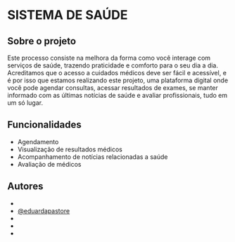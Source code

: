 
# SISTEMA DE SAÚDE

## Sobre o projeto

Este processo consiste na melhora da forma como você interage com serviços de saúde, trazendo praticidade e comforto para o seu dia a dia. Acreditamos que o acesso a cuidados médicos deve ser fácil e acessível, e é por isso que estamos realizando este projeto, uma plataforma digital onde você pode agendar consultas, acessar resultados de exames, se manter informado com as últimas notícias de saúde e avaliar profissionais, tudo em um só lugar.



## Funcionalidades

- Agendamento
- Visualização de resultados médicos
- Acompanhamento de notícias relacionadas a saúde
- Avaliação de médicos


## Autores

- 
- [@eduardapastore](https://www.github.com/eduardapastore)
-
-
-

